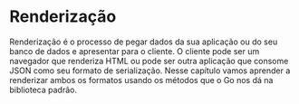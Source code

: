 # Renderização

Renderização é o processo de pegar dados da sua aplicação ou do seu banco de dados
e apresentar para o cliente. O cliente pode ser um navegador que renderiza HTML
ou pode ser outra aplicação que consome JSON como seu formato de serialização.
Nesse capítulo vamos aprender a renderizar ambos os formatos usando os métodos
que o Go nos dá na biblioteca padrão.
